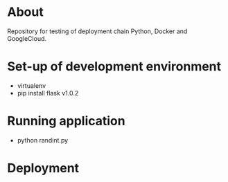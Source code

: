 # About

Repository for testing of deployment chain
Python, Docker and GoogleCloud.

# Set-up of development environment
- virtualenv
- pip install flask v1.0.2

# Running application
- python randint.py

# Deployment

